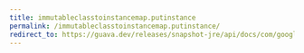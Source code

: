 ```yaml
---
title: immutableclasstoinstancemap.putinstance
permalink: /immutableclasstoinstancemap.putinstance/
redirect_to: https://guava.dev/releases/snapshot-jre/api/docs/com/google/common/collect/ImmutableClassToInstanceMap.html#putInstance-java.lang.Class-T-
---
```

